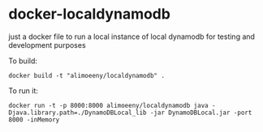 docker-localdynamodb
====================

just a docker file to run a local instance of local dynamodb for testing and development purposes

To build:

```shell
docker build -t "alimoeeny/localdynamodb" .
```


To run it:

``` shell
docker run -t -p 8000:8000 alimoeeny/localdynamodb java -Djava.library.path=./DynamoDBLocal_lib -jar DynamoDBLocal.jar -port 8000 -inMemory    
```
